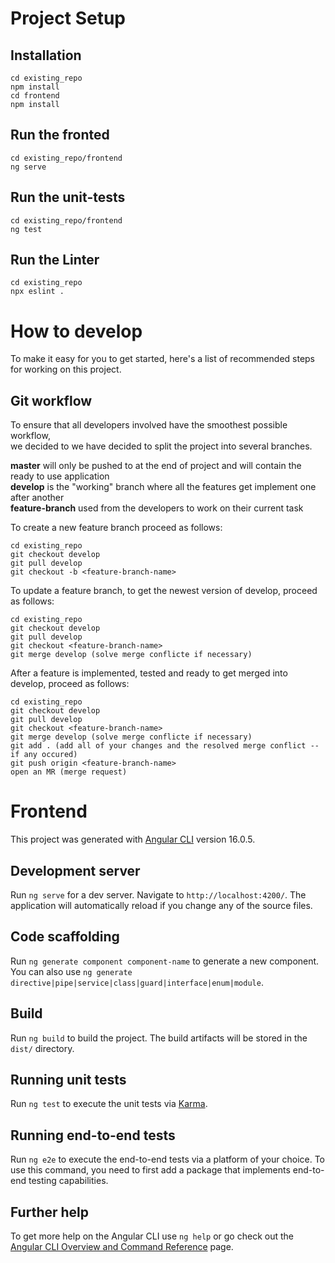 # Project Setup

## Installation 
```
cd existing_repo
npm install
cd frontend
npm install
```

## Run the fronted
```
cd existing_repo/frontend
ng serve
```

## Run the unit-tests
```
cd existing_repo/frontend
ng test
```

## Run the Linter
```
cd existing_repo
npx eslint .
```

# How to develop

To make it easy for you to get started, here's a list of recommended steps for working on this project.

## Git workflow
To ensure that all developers involved have the smoothest possible workflow, <br>
we decided to we have decided to split the project into several branches. <br>

**master** will only be pushed to at the end of project and will contain the ready to use application <br>
**develop** is the "working" branch where all the features get implement one after another <br>
**feature-branch** used from the developers to work on their current task


To create a new feature branch proceed as follows:

```
cd existing_repo
git checkout develop
git pull develop
git checkout -b <feature-branch-name>
```

To update a feature branch, to get the newest version of develop, proceed as follows:

```
cd existing_repo
git checkout develop
git pull develop
git checkout <feature-branch-name>
git merge develop (solve merge conflicte if necessary)
```

After a feature is implemented, tested and ready to get merged into develop, proceed as follows:

```
cd existing_repo
git checkout develop
git pull develop
git checkout <feature-branch-name>
git merge develop (solve merge conflicte if necessary)
git add . (add all of your changes and the resolved merge conflict -- if any occured)
git push origin <feature-branch-name>
open an MR (merge request)
```

# Frontend

This project was generated with [Angular CLI](https://github.com/angular/angular-cli) version 16.0.5.

## Development server

Run `ng serve` for a dev server. Navigate to `http://localhost:4200/`. The application will automatically reload if you change any of the source files.

## Code scaffolding

Run `ng generate component component-name` to generate a new component. You can also use `ng generate directive|pipe|service|class|guard|interface|enum|module`.

## Build

Run `ng build` to build the project. The build artifacts will be stored in the `dist/` directory.

## Running unit tests

Run `ng test` to execute the unit tests via [Karma](https://karma-runner.github.io).

## Running end-to-end tests

Run `ng e2e` to execute the end-to-end tests via a platform of your choice. To use this command, you need to first add a package that implements end-to-end testing capabilities.

## Further help

To get more help on the Angular CLI use `ng help` or go check out the [Angular CLI Overview and Command Reference](https://angular.io/cli) page.
